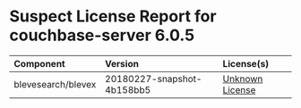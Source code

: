 
Suspect License Report for couchbase-server 6.0.5
=================================================

|Component|Version|License(s)|
| :--- | :--- | :--- |
|blevesearch/blevex|20180227-snapshot-4b158bb5|[Unknown License](../../license-data/00000000-0010-0000-0000-000000000000.txt)|
